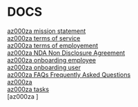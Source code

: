 # DOCS
[az000za mission statement]()<br>
[az000za terms of service]()<br>
[az000za terms of employement]()<br>
[az000za NDA Non Disclosure Agreement]()<br>
[az000za onboarding employee]()<br>
[az000za onboarding user]()<br>
[az000za FAQs Frequently Asked Questions]()<br>
[az000za ]()<br>
[az000za tasks]()<br>
[az000za ]<br>

